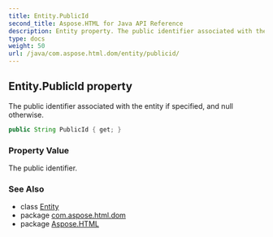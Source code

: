 ```yaml
---
title: Entity.PublicId
second_title: Aspose.HTML for Java API Reference
description: Entity property. The public identifier associated with the entity if specified and null otherwise
type: docs
weight: 50
url: /java/com.aspose.html.dom/entity/publicid/
---
```

## Entity.PublicId property

The public identifier associated with the entity if specified, and null otherwise.

```java
public String PublicId { get; }
```

### Property Value

The public identifier.

### See Also

* class [Entity](../)
* package [com.aspose.html.dom](../../entity/)
* package [Aspose.HTML](../../../)
